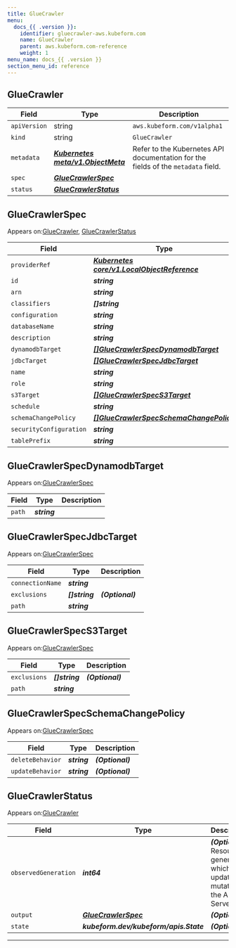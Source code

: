 ```yaml
---
title: GlueCrawler
menu:
  docs_{{ .version }}:
    identifier: gluecrawler-aws.kubeform.com
    name: GlueCrawler
    parent: aws.kubeform.com-reference
    weight: 1
menu_name: docs_{{ .version }}
section_menu_id: reference
---
```


## GlueCrawler
| Field | Type | Description |
| ------ | ----- | ----------- |
| `apiVersion` | string | `aws.kubeform.com/v1alpha1` |
|    `kind` | string | `GlueCrawler` |
| `metadata` | ***[Kubernetes meta/v1.ObjectMeta](https://kubernetes.io/docs/reference/generated/kubernetes-api/v1.13/#objectmeta-v1-meta)***|Refer to the Kubernetes API documentation for the fields of the `metadata` field.|
| `spec` | ***[GlueCrawlerSpec](#gluecrawlerspec)***||
| `status` | ***[GlueCrawlerStatus](#gluecrawlerstatus)***||
## GlueCrawlerSpec

Appears on:[GlueCrawler](#gluecrawler), [GlueCrawlerStatus](#gluecrawlerstatus)

| Field | Type | Description |
| ------ | ----- | ----------- |
| `providerRef` | ***[Kubernetes core/v1.LocalObjectReference](https://kubernetes.io/docs/reference/generated/kubernetes-api/v1.13/#localobjectreference-v1-core)***||
| `id` | ***string***||
| `arn` | ***string***| ***(Optional)*** |
| `classifiers` | ***[]string***| ***(Optional)*** |
| `configuration` | ***string***| ***(Optional)*** |
| `databaseName` | ***string***||
| `description` | ***string***| ***(Optional)*** |
| `dynamodbTarget` | ***[[]GlueCrawlerSpecDynamodbTarget](#gluecrawlerspecdynamodbtarget)***| ***(Optional)*** |
| `jdbcTarget` | ***[[]GlueCrawlerSpecJdbcTarget](#gluecrawlerspecjdbctarget)***| ***(Optional)*** |
| `name` | ***string***||
| `role` | ***string***||
| `s3Target` | ***[[]GlueCrawlerSpecS3Target](#gluecrawlerspecs3target)***| ***(Optional)*** |
| `schedule` | ***string***| ***(Optional)*** |
| `schemaChangePolicy` | ***[[]GlueCrawlerSpecSchemaChangePolicy](#gluecrawlerspecschemachangepolicy)***| ***(Optional)*** |
| `securityConfiguration` | ***string***| ***(Optional)*** |
| `tablePrefix` | ***string***| ***(Optional)*** |
## GlueCrawlerSpecDynamodbTarget

Appears on:[GlueCrawlerSpec](#gluecrawlerspec)

| Field | Type | Description |
| ------ | ----- | ----------- |
| `path` | ***string***||
## GlueCrawlerSpecJdbcTarget

Appears on:[GlueCrawlerSpec](#gluecrawlerspec)

| Field | Type | Description |
| ------ | ----- | ----------- |
| `connectionName` | ***string***||
| `exclusions` | ***[]string***| ***(Optional)*** |
| `path` | ***string***||
## GlueCrawlerSpecS3Target

Appears on:[GlueCrawlerSpec](#gluecrawlerspec)

| Field | Type | Description |
| ------ | ----- | ----------- |
| `exclusions` | ***[]string***| ***(Optional)*** |
| `path` | ***string***||
## GlueCrawlerSpecSchemaChangePolicy

Appears on:[GlueCrawlerSpec](#gluecrawlerspec)

| Field | Type | Description |
| ------ | ----- | ----------- |
| `deleteBehavior` | ***string***| ***(Optional)*** |
| `updateBehavior` | ***string***| ***(Optional)*** |
## GlueCrawlerStatus

Appears on:[GlueCrawler](#gluecrawler)

| Field | Type | Description |
| ------ | ----- | ----------- |
| `observedGeneration` | ***int64***| ***(Optional)*** Resource generation, which is updated on mutation by the API Server.|
| `output` | ***[GlueCrawlerSpec](#gluecrawlerspec)***| ***(Optional)*** |
| `state` | ***kubeform.dev/kubeform/apis.State***| ***(Optional)*** |
---
